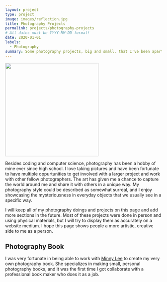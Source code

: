 ```yaml
---
layout: project
type: project
image: images/reflection.jpg
title: Photography Projects
permalink: projects/photography-projects
# All dates must be YYYY-MM-DD format!
date: 2020-01-01
labels:
  - Photography
summary: Some photography projects, big and small, that I've been apart of.
---
```


<img class="ui image" src="{{ site.baseurl }}/images/reflection.jpg" width="300" class="center">

Besides coding and computer science, photography has been a hobby of mine ever since high school. I love taking pictures and have been fortunate to have multiple oppurtunities to get involved with a larger project and work with other fellow photographers. The art has given me a chance to capture the world around me and share it with others in a unique way. My photography style could be described as somewhat surreal, and I enjoy showcasing the mysteriousness in everyday objects that we usually see in a specific way. 

I will keep all of my photography doings and projects on this page and add more sections in the future. Most of these projects were done in person and using physical materials, but I will try to display them as accurately on a website medium. I hope this page shows people a more artistic, creative side to me as a person. 

## Photography Book

I was very fortunate in being able to work with [Minny Lee](https://www.minnylee.com/) to create my very own photography book. She specializes in making small, personal photography books, and it was the first time I got collaborate with a professional book maker who does it as a job. 



